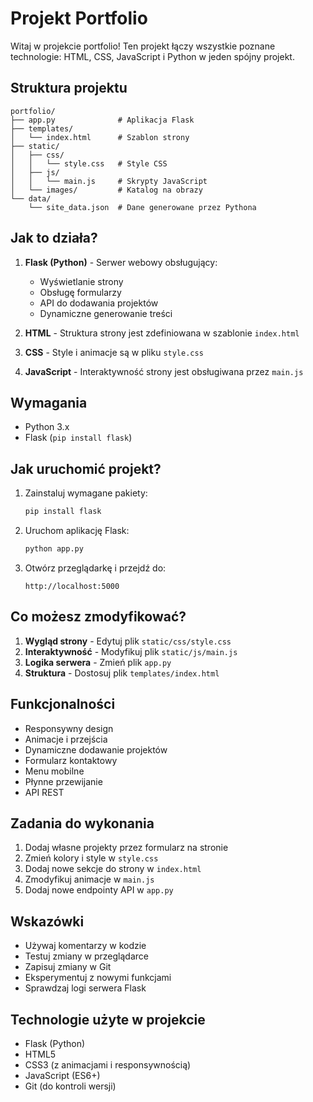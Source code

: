 # Projekt Portfolio

Witaj w projekcie portfolio! Ten projekt łączy wszystkie poznane technologie: HTML, CSS, JavaScript i Python w jeden spójny projekt.

## Struktura projektu

```
portfolio/
├── app.py              # Aplikacja Flask
├── templates/
│   └── index.html      # Szablon strony
├── static/
│   ├── css/
│   │   └── style.css   # Style CSS
│   ├── js/
│   │   └── main.js     # Skrypty JavaScript
│   └── images/         # Katalog na obrazy
└── data/
    └── site_data.json  # Dane generowane przez Pythona
```

## Jak to działa?

1. **Flask (Python)** - Serwer webowy obsługujący:

   - Wyświetlanie strony
   - Obsługę formularzy
   - API do dodawania projektów
   - Dynamiczne generowanie treści

2. **HTML** - Struktura strony jest zdefiniowana w szablonie `index.html`
3. **CSS** - Style i animacje są w pliku `style.css`
4. **JavaScript** - Interaktywność strony jest obsługiwana przez `main.js`

## Wymagania

- Python 3.x
- Flask (`pip install flask`)

## Jak uruchomić projekt?

1. Zainstaluj wymagane pakiety:

   ```bash
   pip install flask
   ```

2. Uruchom aplikację Flask:

   ```bash
   python app.py
   ```

3. Otwórz przeglądarkę i przejdź do:
   ```
   http://localhost:5000
   ```

## Co możesz zmodyfikować?

1. **Wygląd strony** - Edytuj plik `static/css/style.css`
2. **Interaktywność** - Modyfikuj plik `static/js/main.js`
3. **Logika serwera** - Zmień plik `app.py`
4. **Struktura** - Dostosuj plik `templates/index.html`

## Funkcjonalności

- Responsywny design
- Animacje i przejścia
- Dynamiczne dodawanie projektów
- Formularz kontaktowy
- Menu mobilne
- Płynne przewijanie
- API REST

## Zadania do wykonania

1. Dodaj własne projekty przez formularz na stronie
2. Zmień kolory i style w `style.css`
3. Dodaj nowe sekcje do strony w `index.html`
4. Zmodyfikuj animacje w `main.js`
5. Dodaj nowe endpointy API w `app.py`

## Wskazówki

- Używaj komentarzy w kodzie
- Testuj zmiany w przeglądarce
- Zapisuj zmiany w Git
- Eksperymentuj z nowymi funkcjami
- Sprawdzaj logi serwera Flask

## Technologie użyte w projekcie

- Flask (Python)
- HTML5
- CSS3 (z animacjami i responsywnością)
- JavaScript (ES6+)
- Git (do kontroli wersji)

